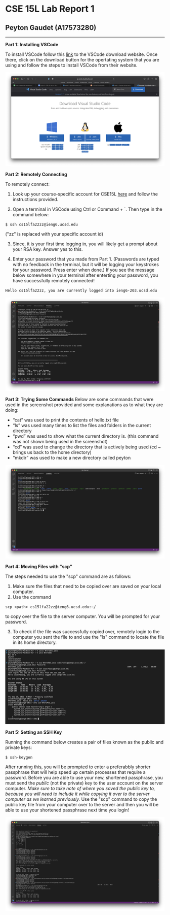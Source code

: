 # CSE 15L Lab Report 1
## Peyton Gaudet (A17573280)

---
**Part 1: Installing VSCode** 

To install VSCode follow this [link](https://code.visualstudio.com/Download) to the VSCode download website. 
Once there, click on the download button for the opertating system that you are using and follow the steps to install VSCode from their website.

![Image](LR1(1).png)



**Part 2: Remotely Connecting**

To remotely connect:
1. Look up your course-specific account for CSE15L [here](https://code.visualstudio.com/Download) and follow the instructions provided.

2. Open a terminal in VSCode using Ctrl or Command + `. Then type in the command below: 
```
$ ssh cs15lfa22zz@ieng6.ucsd.edu
```
("zz" is replaced with your specific account id)

3. Since, it is your first time logging in, you will likely get a prompt about your RSA key. Answer yes to this.

4. Enter your password that you made from Part 1. (Passwords are typed with no feedback in the terminal, but it will be logging your keystrokes for your password. Press enter when done.) 
If you see the message below somewhere in your terminal after enterting your password, you have successfully remotely connected!

```
Hello cs15lfa22zz, you are currently logged into ieng6-203.ucsd.edu
```

![Image](LR1(2).png)

**Part 3: Trying Some Commands**
Below are some commands that were used in the screenshot provided and some explanations as to what they are doing:

* “cat” was used to print the contents of hello.txt file
* “ls” was used many times to list the files and folders in the current directory 
* “pwd” was used to show what the current directory is. (this command was not shown being used in the screenshot)
* “cd” was used to change the directory that is actively being used (cd ~ brings us back to the home directory)
* “mkdir” was used to make a new directory called peyton

![Image](LR1(3).png)

**Part 4: Moving Files with "scp"**

The steps needed to use the "scp" command are as follows:

1. Make sure the files that need to be copied over are saved on your local computer.
2. Use the command
```
scp <path> cs15lfa22zz@ieng6.ucsd.edu:~/
```
to copy over the file to the server computer. You will be prompted for your password.

3. To check if the file was successfully copied over, remotely login to the computer you sent the file to and use the "ls" command to locate the file in its home directory.

![Image](LR1(4).png)

**Part 5: Setting an SSH Key**

Running the command below creates a pair of files known as the public and private keys:
```
$ ssh-keygen
```
After running this, you will be prompted to enter a preferabbly shorter passphrase that will help speed up certain processes that require a password. Before you are able to use your new, shortened passphrase, you must send the *public* (not the private) key to the user account on the server computer. *Make sure to take note of where you saved the public key to, because you will need to include it while copying it over to the server computer as we learned previously.* Use the "scp" command to copy the public key file from your computer over to the server and then you will be able to use your shortened passphrase next time you login! 

![Image](LR1(5).png)
